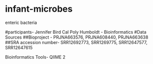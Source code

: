 # infant-microbes
enteric bacteria

#participants- Jennifer Bird 
Cal Poly Humboldt - Bioinformatics 
#Data Sources
##Bioproject - PRJNA663576, PRJNA608440, PRJNA663638
##SRA accession number- SRR12692773, SRR1269775, SRR12647577, SRR12647615

Bioinformatics Tools- QIIME 2
